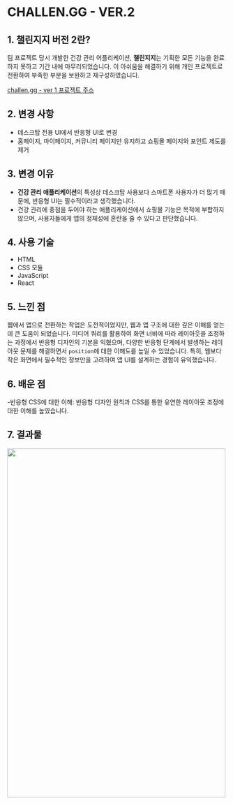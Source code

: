 # CHALLEN.GG - VER.2

## 1. 챌린지지 버전 2란?

팀 프로젝트 당시 개발한 건강 관리 어플리케이션, **챌린지지**는 기획한 모든 기능을 완료하지 못하고 기간 내에 마무리되었습니다. 이 아쉬움을 해결하기 위해 개인 프로젝트로 전환하여 부족한 부분을 보완하고 재구성하였습니다.

[challen.gg - ver 1 프로젝트 주소](https://github.com/JOY-org/CHALLEN.GG_FE.git)

## 2. 변경 사항

- 데스크탑 전용 UI에서 반응형 UI로 변경
- 홈페이지, 마이페이지, 커뮤니티 페이지만 유지하고 쇼핑몰 페이지와 포인트 제도를 제거

## 3. 변경 이유

- **건강 관리 애플리케이션**의 특성상 데스크탑 사용보다 스마트폰 사용자가 더 많기 때문에, 반응형 UI는 필수적이라고 생각했습니다.
- 건강 관리에 중점을 두어야 하는 애플리케이션에서 쇼핑몰 기능은 목적에 부합하지 않으며, 사용자들에게 앱의 정체성에 혼란을 줄 수 있다고 판단했습니다.

## 4. 사용 기술

- HTML
- CSS 모듈
- JavaScript
- React

## 5. 느낀 점

웹에서 앱으로 전환하는 작업은 도전적이었지만, 웹과 앱 구조에 대한 깊은 이해를 얻는 데 큰 도움이 되었습니다. 미디어 쿼리를 활용하여 화면 너비에 따라 레이아웃을 조정하는 과정에서 반응형 디자인의 기본을 익혔으며, 다양한 반응형 단계에서 발생하는 레이아웃 문제를 해결하면서 `position`에 대한 이해도를 높일 수 있었습니다. 특히, 웹보다 작은 화면에서 필수적인 정보만을 고려하여 앱 UI를 설계하는 경험이 유익했습니다.

## 6. 배운 점
-반응형 CSS에 대한 이해: 반응형 디자인 원칙과 CSS를 통한 유연한 레이아웃 조정에 대한 이해를 높였습니다.

## 7. 결과물
 <img src="https://github.com/user-attachments/assets/111eee09-4bb0-45bf-bee9-d8bd96b1b865" width="500" height="800" style="object-fit: cover;" />





